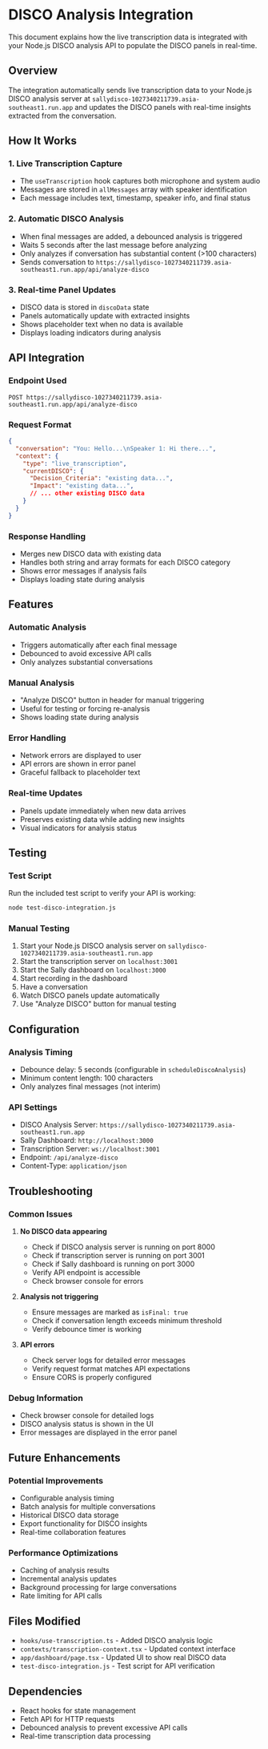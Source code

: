 # DISCO Analysis Integration

This document explains how the live transcription data is integrated with your Node.js DISCO analysis API to populate the DISCO panels in real-time.

## Overview

The integration automatically sends live transcription data to your Node.js DISCO analysis server at `sallydisco-1027340211739.asia-southeast1.run.app` and updates the DISCO panels with real-time insights extracted from the conversation.

## How It Works

### 1. Live Transcription Capture
- The `useTranscription` hook captures both microphone and system audio
- Messages are stored in `allMessages` array with speaker identification
- Each message includes text, timestamp, speaker info, and final status

### 2. Automatic DISCO Analysis
- When final messages are added, a debounced analysis is triggered
- Waits 5 seconds after the last message before analyzing
- Only analyzes if conversation has substantial content (>100 characters)
- Sends conversation to `https://sallydisco-1027340211739.asia-southeast1.run.app/api/analyze-disco`

### 3. Real-time Panel Updates
- DISCO data is stored in `discoData` state
- Panels automatically update with extracted insights
- Shows placeholder text when no data is available
- Displays loading indicators during analysis

## API Integration

### Endpoint Used
```
POST https://sallydisco-1027340211739.asia-southeast1.run.app/api/analyze-disco
```

### Request Format
```json
{
  "conversation": "You: Hello...\nSpeaker 1: Hi there...",
  "context": {
    "type": "live_transcription",
    "currentDISCO": {
      "Decision_Criteria": "existing data...",
      "Impact": "existing data...",
      // ... other existing DISCO data
    }
  }
}
```

### Response Handling
- Merges new DISCO data with existing data
- Handles both string and array formats for each DISCO category
- Shows error messages if analysis fails
- Displays loading state during analysis

## Features

### Automatic Analysis
- Triggers automatically after each final message
- Debounced to avoid excessive API calls
- Only analyzes substantial conversations

### Manual Analysis
- "Analyze DISCO" button in header for manual triggering
- Useful for testing or forcing re-analysis
- Shows loading state during analysis

### Error Handling
- Network errors are displayed to user
- API errors are shown in error panel
- Graceful fallback to placeholder text

### Real-time Updates
- Panels update immediately when new data arrives
- Preserves existing data while adding new insights
- Visual indicators for analysis status

## Testing

### Test Script
Run the included test script to verify your API is working:

```bash
node test-disco-integration.js
```

### Manual Testing
1. Start your Node.js DISCO analysis server on `sallydisco-1027340211739.asia-southeast1.run.app`
2. Start the transcription server on `localhost:3001`
3. Start the Sally dashboard on `localhost:3000`
4. Start recording in the dashboard
5. Have a conversation
6. Watch DISCO panels update automatically
7. Use "Analyze DISCO" button for manual testing

## Configuration

### Analysis Timing
- Debounce delay: 5 seconds (configurable in `scheduleDiscoAnalysis`)
- Minimum content length: 100 characters
- Only analyzes final messages (not interim)

### API Settings
- DISCO Analysis Server: `https://sallydisco-1027340211739.asia-southeast1.run.app`
- Sally Dashboard: `http://localhost:3000`
- Transcription Server: `ws://localhost:3001`
- Endpoint: `/api/analyze-disco`
- Content-Type: `application/json`

## Troubleshooting

### Common Issues

1. **No DISCO data appearing**
   - Check if DISCO analysis server is running on port 8000
   - Check if transcription server is running on port 3001
   - Check if Sally dashboard is running on port 3000
   - Verify API endpoint is accessible
   - Check browser console for errors

2. **Analysis not triggering**
   - Ensure messages are marked as `isFinal: true`
   - Check if conversation length exceeds minimum threshold
   - Verify debounce timer is working

3. **API errors**
   - Check server logs for detailed error messages
   - Verify request format matches API expectations
   - Ensure CORS is properly configured

### Debug Information
- Check browser console for detailed logs
- DISCO analysis status is shown in the UI
- Error messages are displayed in the error panel

## Future Enhancements

### Potential Improvements
- Configurable analysis timing
- Batch analysis for multiple conversations
- Historical DISCO data storage
- Export functionality for DISCO insights
- Real-time collaboration features

### Performance Optimizations
- Caching of analysis results
- Incremental analysis updates
- Background processing for large conversations
- Rate limiting for API calls

## Files Modified

- `hooks/use-transcription.ts` - Added DISCO analysis logic
- `contexts/transcription-context.tsx` - Updated context interface
- `app/dashboard/page.tsx` - Updated UI to show real DISCO data
- `test-disco-integration.js` - Test script for API verification

## Dependencies

- React hooks for state management
- Fetch API for HTTP requests
- Debounced analysis to prevent excessive API calls
- Real-time transcription data processing
